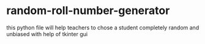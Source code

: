 # random-roll-number-generator
this python file will help teachers to chose a student completely random and unbiased with help of tkinter gui 
